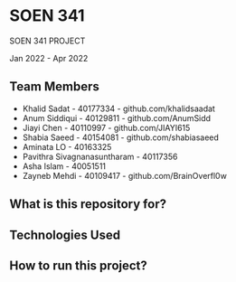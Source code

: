 # SOEN 341
SOEN 341 PROJECT

Jan 2022 - Apr 2022

## Team Members
- Khalid Sadat - 40177334 - github.com/khalidsaadat
- Anum Siddiqui - 40129811 - github.com/AnumSidd
- Jiayi Chen - 40110997 - github.com/JIAYI615
- Shabia Saeed - 40154081 - github.com/shabiasaeed
- Aminata LO - 40163325 
- Pavithra Sivagnanasuntharam - 40117356
- Asha Islam - 40051511
- Zayneb Mehdi - 40109417 - github.com/BrainOverfl0w

## What is this repository for?

## Technologies Used

## How to run this project?
